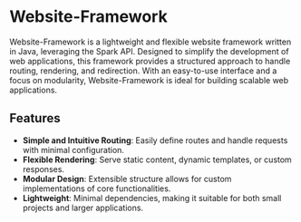 # Website-Framework

Website-Framework is a lightweight and flexible website framework written in Java, leveraging the Spark API. Designed to simplify the development of web applications, this framework provides a structured approach to handle routing, rendering, and redirection. With an easy-to-use interface and a focus on modularity, Website-Framework is ideal for building scalable web applications.

## Features

- **Simple and Intuitive Routing**: Easily define routes and handle requests with minimal configuration.
- **Flexible Rendering**: Serve static content, dynamic templates, or custom responses.
- **Modular Design**: Extensible structure allows for custom implementations of core functionalities.
- **Lightweight**: Minimal dependencies, making it suitable for both small projects and larger applications.
